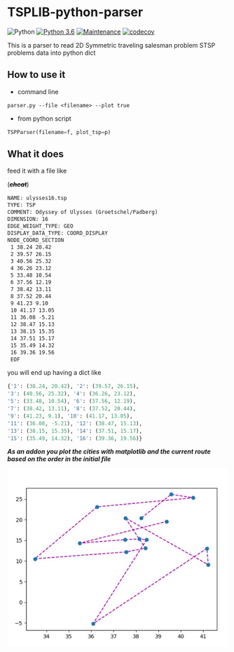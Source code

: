 TSPLIB-python-parser
====================
![Python](https://img.shields.io/badge/python-3670A0?style=for-the-badge&logo=python&logoColor=ffdd54)
[![Python 3.6](https://img.shields.io/badge/python-3.6-blue.svg)](https://www.python.org/downloads/release/python-360/)
[![Maintenance](https://img.shields.io/badge/Maintained%3F-yes-green.svg)](https://GitHub.com/Naereen/StrapDown.js/graphs/commit-activity)
[![codecov](https://codecov.io/gh/tsartsaris/TSPLIB-python-parser/branch/master/graph/badge.svg?token=WHYO2U5B4S)](https://codecov.io/gh/tsartsaris/TSPLIB-python-parser)

This is a parser to read 2D Symmetric traveling salesman problem STSP problems data into python dict

## How to use it
- command line 
```commandline
parser.py --file <filename> --plot true
```
- from python script 
```python 
TSPParser(filename=f, plot_tsp=p)
```

## What it does

feed it with a file like

(***~~cheat~~***)
```commandline
NAME: ulysses16.tsp
TYPE: TSP
COMMENT: Odyssey of Ulysses (Groetschel/Padberg)
DIMENSION: 16
EDGE_WEIGHT_TYPE: GEO
DISPLAY_DATA_TYPE: COORD_DISPLAY
NODE_COORD_SECTION
 1 38.24 20.42
 2 39.57 26.15
 3 40.56 25.32
 4 36.26 23.12
 5 33.48 10.54
 6 37.56 12.19
 7 38.42 13.11
 8 37.52 20.44
 9 41.23 9.10
 10 41.17 13.05
 11 36.08 -5.21
 12 38.47 15.13
 13 38.15 15.35
 14 37.51 15.17
 15 35.49 14.32
 16 39.36 19.56
 EOF
``` 
 
you will end up having a dict like

```python 
{'1': (38.24, 20.42), '2': (39.57, 26.15),
'3': (40.56, 25.32), '4': (36.26, 23.12),
'5': (33.48, 10.54), '6': (37.56, 12.19),
'7': (38.42, 13.11), '8': (37.52, 20.44),
'9': (41.23, 9.1), '10': (41.17, 13.05),
'11': (36.08, -5.21), '12': (38.47, 15.13),
'13': (38.15, 15.35), '14': (37.51, 15.17),
'15': (35.49, 14.32), '16': (39.36, 19.56)}
 ```

***As an addon you plot the cities with matplotlib and the current route based on the order in the initial file***

![](tsp_plot.jpg)
